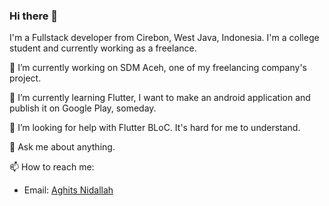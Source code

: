 ### Hi there 👋
I'm a Fullstack developer from Cirebon, West Java, Indonesia. I'm a college student and currently working as a freelance.

🔭 I’m currently working on SDM Aceh, one of my freelancing company's project.

🌱 I’m currently learning Flutter, I want to make an android application and publish it on Google Play, someday.

🤔 I’m looking for help with Flutter BLoC. It's hard for me to understand.

💬 Ask me about anything.

📫 How to reach me:
- Email: [Aghits Nidallah](yourlovelydev@gmail.com)


<!--
**NikarashiHatsu/NikarashiHatsu** is a ✨ _special_ ✨ repository because its `README.md` (this file) appears on your GitHub profile.

Here are some ideas to get you started:

- 🔭 I’m currently working on ...
- 🌱 I’m currently learning ...
- 👯 I’m looking to collaborate on ...
- 🤔 I’m looking for help with ...
- 💬 Ask me about ...
- 📫 How to reach me: ...
- 😄 Pronouns: ...
- ⚡ Fun fact: ...
-->
